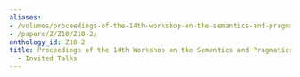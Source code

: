 ```yaml
---
aliases:
- /volumes/proceedings-of-the-14th-workshop-on-the-semantics-and-pragmatics-of-dialogue-invited-talks/
- /papers/Z/Z10/Z10-2/
anthology_id: Z10-2
title: Proceedings of the 14th Workshop on the Semantics and Pragmatics of Dialogue
  - Invited Talks
---
```


